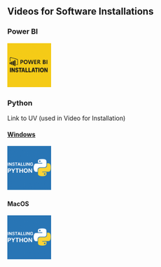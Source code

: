 
<h2>Videos for Software Installations</h2>

<h3> Power BI</h3>
<a href="https://youtu.be/K5TFEhUUVBc"><img src="thumbnails/powerbi.png" width="100" alt="Install MS Power BI"></a>


<h3> Python</h3>
Link to UV (used in Video for Installation)
<a href="https://docs.astral.sh/uv/getting-started/installation/">
<br>

<h4>Windows</h4>
<a href="https://youtu.be/PlT4e6zcvxM"><img src="thumbnails/python.png" width="100" alt="Install Python Windows"></a>
<br>

<h4>MacOS</h4>
<a href="https://youtu.be/VteoxFYoqY4"><img src="thumbnails/python.png" width="100" alt="Install Python MacOS"></a>

</a>

